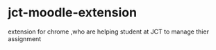 # jct-moodle-extension
extension for chrome ,who are helping student at JCT to manage thier assignment
